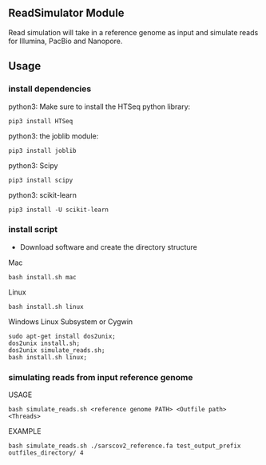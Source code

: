 ## ReadSimulator Module
Read simulation will take in a reference genome as input and simulate reads for 
Illumina, PacBio and Nanopore. 


## Usage

### install dependencies

python3: Make sure to install the HTSeq python library:
```
pip3 install HTSeq
```

python3: the joblib module:
```
pip3 install joblib
```

python3: Scipy
```
pip3 install scipy
```

python3: scikit-learn
```
pip3 install -U scikit-learn
```

### install script
* Download software and create the directory structure

Mac
```
bash install.sh mac
```

Linux
```                                                                             
bash install.sh linux                                                          
```

Windows Linux Subsystem or Cygwin
```
sudo apt-get install dos2unix;
dos2unix install.sh;
dos2unix simulate_reads.sh;
bash install.sh linux;
```

### simulating reads from input reference genome

USAGE
```
bash simulate_reads.sh <reference genome PATH> <Outfile path> <Threads>
```

EXAMPLE
```
bash simulate_reads.sh ./sarscov2_reference.fa test_output_prefix outfiles_directory/ 4
```
